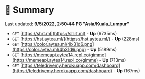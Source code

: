 # 📖 Summary
Last updated: **9/5/2022, 2:50:44 PG "Asia/Kuala_Lumpur"**

- `GET` [https://shrt.ml](https://shrt.ml) - **Up** (6735ms)
- `GET` [https://hst.aytea.ml/](https://hst.aytea.ml/) - **Up** (228ms)
- `GET` [https://color.aytea.ml/4b31d6.png](https://color.aytea.ml/4b31d6.png) - **Up** (5189ms)
- `GET` [https://memeapi.aytea14.repl.co/gimme](https://memeapi.aytea14.repl.co/gimme) - **Up** (713ms)
- `GET` [https://teledrivemy.herokuapp.com/dashboard](https://teledrivemy.herokuapp.com/dashboard) - **Up** (167ms)
